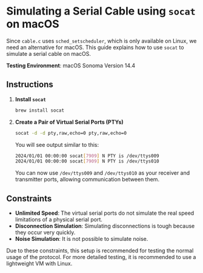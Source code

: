 # Simulating a Serial Cable using `socat` on macOS

Since `cable.c` uses `sched_setscheduler`, which is only available on Linux, we need an alternative for macOS. This guide explains how to use `socat` to simulate a serial cable on macOS.

**Testing Environment**: macOS Sonoma Version 14.4

## Instructions

1. **Install `socat`**
   ```sh
   brew install socat
   ```

2. **Create a Pair of Virtual Serial Ports (PTYs)**
   ```sh
   socat -d -d pty,raw,echo=0 pty,raw,echo=0
   ```

   You will see output similar to this:
   ```sh
   2024/01/01 00:00:00 socat[7909] N PTY is /dev/ttys009
   2024/01/01 00:00:00 socat[7909] N PTY is /dev/ttys010
   ```

   You can now use `/dev/ttys009` and `/dev/ttys010` as your receiver and transmitter ports, allowing communication between them.

## Constraints

- **Unlimited Speed**: The virtual serial ports do not simulate the real speed limitations of a physical serial port.
- **Disconnection Simulation**: Simulating disconnections is tough because they occur very quickly.
- **Noise Simulation**: It is not possible to simulate noise.

Due to these constraints, this setup is recommended for testing the normal usage of the protocol. For more detailed testing, it is recommended to use a lightweight VM with Linux.